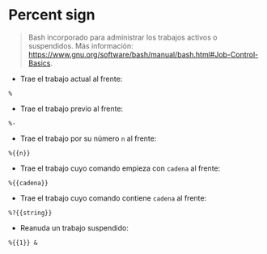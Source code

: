 # Percent sign

> Bash incorporado para administrar los trabajos activos o suspendidos.
> Más información: <https://www.gnu.org/software/bash/manual/bash.html#Job-Control-Basics>.

- Trae el trabajo actual al frente:

`%`

- Trae el trabajo previo al frente:

`%-`

- Trae el trabajo por su número `n` al frente:

`%{{n}}`

- Trae el trabajo cuyo comando empieza con `cadena` al frente:

`%{{cadena}}`

- Trae el trabajo cuyo comando contiene `cadena` al frente:

`%?{{string}}`

- Reanuda un trabajo suspendido:

`%{{1}} &`
